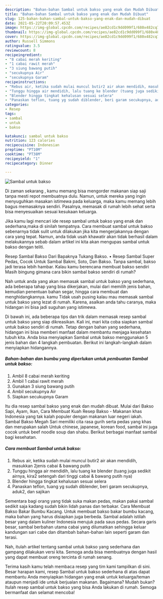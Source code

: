 ```yaml
---
description: "Bahan-bahan Sambal untuk bakso yang enak dan Mudah Dibuat"
title: "Bahan-bahan Sambal untuk bakso yang enak dan Mudah Dibuat"
slug: 125-bahan-bahan-sambal-untuk-bakso-yang-enak-dan-mudah-dibuat
date: 2021-05-22T20:09:57.453Z
image: https://img-global.cpcdn.com/recipes/ae82cd1c9dd099f1/680x482cq70/sambal-untuk-bakso-foto-resep-utama.jpg
thumbnail: https://img-global.cpcdn.com/recipes/ae82cd1c9dd099f1/680x482cq70/sambal-untuk-bakso-foto-resep-utama.jpg
cover: https://img-global.cpcdn.com/recipes/ae82cd1c9dd099f1/680x482cq70/sambal-untuk-bakso-foto-resep-utama.jpg
author: Russell Simmons
ratingvalue: 3.5
reviewcount: 8
recipeingredient:
- "8 cabai merah keriting"
- "1 cabai rawit merah"
- "3 siung bawang putih"
- "secukupnya Air"
- "secukupnya Garam"
recipeinstructions:
- "Rebus air, ketika sudah mulai muncul butir2 air akan mendidih, masukkan 2jenis cabai &amp; bawang putih"
- "Tunggu hingga air mendidih, lalu tuang ke blender (tuang juga sedikit airnya, kira2 setengah dari tinggi cabai &amp; bawang putih nya)"
- "Blender hingga tingkat kehalusan sesuai selera"
- "Panaskan teflon, tuang yg sudah diblender, beri garam secukupnya, aduk2, dan sajikan"
categories:
- Resep
tags:
- sambal
- untuk
- bakso

katakunci: sambal untuk bakso 
nutrition: 123 calories
recipecuisine: Indonesian
preptime: "PT10M"
cooktime: "PT38M"
recipeyield: "1"
recipecategory: Dinner

---
```



![Sambal untuk bakso](https://img-global.cpcdn.com/recipes/ae82cd1c9dd099f1/680x482cq70/sambal-untuk-bakso-foto-resep-utama.jpg)

Di zaman  sekarang , kamu memang bisa mengorder makanan siap saji tanpa mesti repot membuatnya dulu. Namun, untuk mereka yang ingin menyuguhkan masakan istimewa pada keluarga, maka kamu memang lebih bagus memasaknya sendiri. Pasalnya, memasak di rumah lebih sehat serta bisa menyesuaikan sesuai kesukaan keluarga.

Jika kamu lagi mencari ide resep sambal untuk bakso yang enak dan sederhana,maka di sinilah tempatnya. Cara membuat sambal untuk bakso  sebenarnya tidak sulit untuk dilakukan jika kita mengerjakannya dengan cara yang tepat. Namun, anda tidak usah khawatir akan tidak berhasil dalam melakukannya 
sebab dalam artikel ini kita akan mengupas sambal untuk bakso dengan teliti.  

Resep Sambal Bakso Dari Bapaknya Tukang Bakso. • Resep Sambal Super Pedas, Cocok Untuk Sambal Bakmi, Soto, Dan Bakso. Tanpa sambal, bakso jadi terasa lebih hambar. Kalau kamu berencana membuat bakso sendiri Masih bingung gimana cara bikin sambal bakso sendiri di rumah?

Nah untuk anda yang akan memasak sambal untuk bakso yang sederhana, ada beberapa tahap yang bisa dikerjakan, mulai dari memilih jenis bahan, kemudian penentuan bahan segar, hingga cara membuat dan menghidangkannya. kamu Tidak usah pusing kalau mau memasak sambal untuk bakso yang lezat di rumah. Karena, asalkan anda  tahu caranya, maka hidangan ini bisa jadi suguhan yang istimewa.

Di bawah ini, ada beberapa tips dan trik dalam memasak resep sambal untuk bakso yang siap dikreasikan. Kali ini, mari kita coba siapkan sambal untuk bakso sendiri di rumah. Tetap dengan bahan yang sederhana, hidangan ini bisa memberi manfaat dalam membantu menjaga kesehatan tubuh kita. Anda bisa menyiapkan Sambal untuk bakso menggunakan 5 jenis bahan dan 4 langkah pembuatan. Berikut ini langkah-langkah dalam menyiapkan hidangannya.

<!--inarticleads1-->

##### Bahan-bahan dan bumbu yang diperlukan untuk pembuatan Sambal untuk bakso:

1. Ambil 8 cabai merah keriting
1. Ambil 1 cabai rawit merah
1. Gunakan 3 siung bawang putih
1. Ambil secukupnya Air
1. Siapkan secukupnya Garam


Itu dia resep sambal bakso yang enak dan mudah dibuat. Mulai dari Bakso Sapi, Ayam, Ikan, Cara Membuat Kuah Resep Bakso - Makanan khas Indonesia yang tak kalah populer dengan makanan luar negeri iakah. Sambal Bakso Megah Sari memiliki cita rasa gurih serta pedas yang khas dan merupakan salah Untuk chinese, japanese, korean food, sambal ini juga cocok untuk beef noodle soup dan shabu. Berikut berbagai manfaat sambal bagi kesehatan. 

<!--inarticleads2-->

##### Cara membuat Sambal untuk bakso:

1. Rebus air, ketika sudah mulai muncul butir2 air akan mendidih, masukkan 2jenis cabai &amp; bawang putih
1. Tunggu hingga air mendidih, lalu tuang ke blender (tuang juga sedikit airnya, kira2 setengah dari tinggi cabai &amp; bawang putih nya)
1. Blender hingga tingkat kehalusan sesuai selera
1. Panaskan teflon, tuang yg sudah diblender, beri garam secukupnya, aduk2, dan sajikan


Sementara bagi orang yang tidak suka makan pedas, makan pakai sambal sedikit saja kadang sudah bikin lidah panas dan terbakar. Cara Membuat Bakso Bakar Bumbu Kacang. Untuk membuat bakso bakar bumbu kacang, maka bahan yang harus disiapkan juga berbeda. Sambal adalah istilah besar yang dalam kuliner Indonesia merujuk pada saus pedas. Secara garis besar, sambal berbahan utama cabai yang dilumatkan sehingga keluar kandungan sari cabe dan ditambah bahan-bahan lain seperti garam dan terasi. 

Nah, itulah artikel tentang  sambal untuk bakso  yang sederhana dan gampang dilakukan versi kita. Semoga anda bisa membuatnya dengan hasil yang dapat membuat oreng tercinta di rumah senang. 

Terima kasih kamu telah membaca resep yang tim kami tampilkan di sini. Besar harapan kami, resep  Sambal untuk bakso sederhana di atas dapat membantu Anda menyiapkan hidangan yang enak untuk keluarga/teman ataupun menjadi ide untuk berjualan makanan. Bagaimana? Mudah bukan? Itulah resep sambal untuk bakso yang bisa Anda lakukan di rumah. Semoga bermanfaat dan selamat mencoba!

